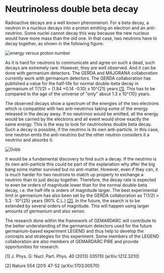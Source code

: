 # Neutrinoless double beta decay

Radioactive decays are a well known phenomenon. For a beta decay, a neutron in a nucleus decays into a proton emitting an electron and an anti-neutrino. Some nuclei cannot decay this way because the new nucleus would have more mass than the old one. In that case, two neutrons have to decay together, as shown in the following figure:

![energy versus proton number](https://drive.google.com/uc?id=0BwM7XYhFgK7oSm5VSFJkM1ljN1U "Double beta decay may happen if single beta decay is forbidden by energy conservation")

As it is hard for neutrons to communicate and agree on such a dead, such decays are extremely rare. However, they are well observed. And it can be done with germanium detectors. The GERDA and MAJORANA collaboration currently work with germanium detectors. The GERDA collaboration has published a value for the half-life for normal double-beta decay in germanium of T(1/2) = (1.84 +0.14 -0.10) x 10^{21} years [[1]](https://arxiv.org/abs/1212.3210). This has to be compared to the age of the universe of "only" about 1.3 x 10^{10} years.

The observed decays show a spectrum of the energies of the two electrons which is compatible with two anti-neutrinos taking some of the energy released in the decay away. If no neutrinos would be emitted, all the energy would be carried by the electrons and all event would show exactly the same energy. This is the way to look for neutrinoless double beta decay. Such a decay is possible, if the neutrino is its own anti-particle. In this case, one neutron emits the anti-neutrino but the other neutron considers it a neutrino and absorbs it.

![0vbb](https://drive.google.com/uc?id=0BwM7XYhFgK7oa0M5bDJQam1TYVE "Normal double beta decay and neutrinoless double beta decay")

It would be a fundamental discovery to find such a decay. If the neutrino is its own anti-particle this could be part of the explanation
why after the big bang some matter survived but no anti-matter. However, even if they can, it is much harder for two neutrons to match up
properly to exchange a neutrino than to just decay together. Therefore, the decay rate is expected to even be orders of magnitude lower than for
the normal double-beta decay, i.e. the half-life is orders of magnitude larger. The best experimental limit in germanium has also been set by the
GERDA collaboration as T(1/2) > 5.3 · 10^{25} years (90% C.L.) [[2]](https://arxiv.org/abs/1703.00570). In the future, the search is to be extended by several orders of magnitude.
This will happen using larger amounts of germanium and also xenon.

The research done within the framework  of GEMARDARC will contribute to the better understanding of the germanium detectors used for
the future germanium-based experiment LEGEND and thus help to develop the concepts and strategies for this experiment.
Some members of the LEGEND collaboration are also members of GEMARDARC PIRE and provide opportunities for research. 

[1] J. Phys. G: Nucl. Part. Phys. 40 (2013) 035110 (arXiv:1212.3210)

[2] Nature 554 (201) 47-52 (arXiv:1703.00570)
